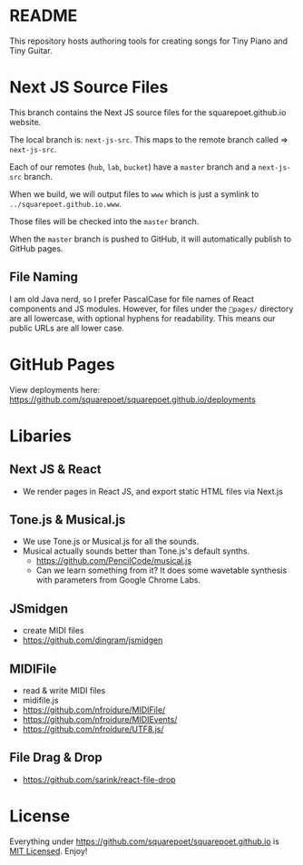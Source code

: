 # README

This repository hosts authoring tools for creating songs for Tiny Piano and Tiny Guitar.

# Next JS Source Files

This branch contains the Next JS source files for the squarepoet.github.io website.

The local branch is: `next-js-src`.
This maps to the remote branch called => `next-js-src`.

Each of our remotes (`hub`, `lab`, `bucket`) have a `master` branch and a `next-js-src` branch.

When we build, we will output files to `www` which is just a symlink to `../squarepoet.github.io.www`.

Those files will be checked into the `master` branch.

When the `master` branch is pushed to GitHub, it will automatically publish to GitHub pages.

## File Naming

I am old Java nerd, so I prefer PascalCase for file names of React components and JS modules. However, for files under the `pages/` directory are all lowercase, with optional hyphens for readability. This means our public URLs are all lower case.

# GitHub Pages

View deployments here: https://github.com/squarepoet/squarepoet.github.io/deployments

# Libaries

## Next JS & React

-   We render pages in React JS, and export static HTML files via Next.js

## Tone.js & Musical.js

-   We use Tone.js or Musical.js for all the sounds.
-   Musical actually sounds better than Tone.js's default synths.
    -   https://github.com/PencilCode/musical.js
    -   Can we learn something from it? It does some wavetable synthesis with parameters from Google Chrome Labs.

## JSmidgen

-   create MIDI files
-   https://github.com/dingram/jsmidgen

## MIDIFile

-   read & write MIDI files
-   midifile.js
-   https://github.com/nfroidure/MIDIFile/
-   https://github.com/nfroidure/MIDIEvents/
-   https://github.com/nfroidure/UTF8.js/

## File Drag & Drop

-   https://github.com/sarink/react-file-drop

# License

Everything under https://github.com/squarepoet/squarepoet.github.io is [MIT Licensed](LICENSE). Enjoy!
